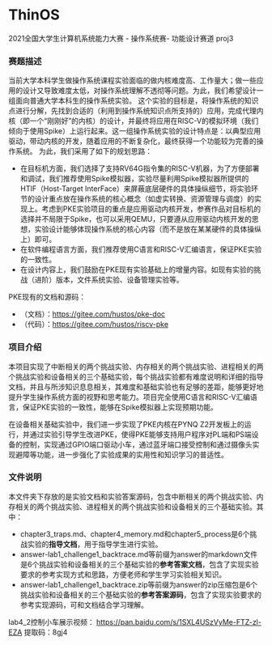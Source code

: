 # ThinOS
2021全国大学生计算机系统能力大赛 - 操作系统赛- 功能设计赛道 proj3

### 赛题描述
当前大学本科学生做操作系统课程实验面临的做内核难度高、工作量大；做一些应用的设计又导致难度太低，对操作系统理解不透彻等问题。为此，我们希望设计一组面向普通大学本科生的操作系统实验。 这个实验的目标是，将操作系统的知识点进行分解，先找到合适的（利用到操作系统知识点所支持的）应用，完成代理内核（即一个“刚刚好”的内核）的设计，并最终将应用在RISC-V的模拟环境（我们倾向于使用Spike）上运行起来。这一组操作系统实验的设计特点是：以典型应用驱动，带动内核的开发，随着应用的不断复杂化，最终获得一个功能较为完善的操作系统。
为此，我们采用了如下的规划思路：

* 在目标机方面，我们选择了支持RV64G指令集的RISC-V机器，为了方便部署和调试，我们推荐使用Spike模拟器，实验尽量利用Spike模拟器所提供的HTIF（Host-Target InterFace）来屏蔽底层硬件的具体操纵细节，将实验环节的设计重点放在操作系统的核心概念（如虚实转换、资源管理与调度）的实现上。考虑到PKE实验项目的重点是应用驱动内核开发，参赛作品对目标机的选择并不局限于Spike，也可以采用QEMU，只要遵从应用驱动内核开发的思想，实验设计能够体现操作系统的核心内容（而不是放在某某硬件的具体操纵上）即可。
* 在软件编程语言方面，我们推荐使用C语言和RISC-V汇编语言，保证PKE实验的一致性。
* 在设计内容上，我们鼓励在PKE现有实验基础上的增量内容。如现有实验的挑战（进阶）版本，文件系统实验、设备管理实验等。

PKE现有的文档和源码：

* （文档）：https://gitee.com/hustos/pke-doc
* （代码）：https://gitee.com/hustos/riscv-pke

### 项目介绍

本项目实现了中断相关的两个挑战实验、内存相关的两个挑战实验、进程相关的两个挑战实验和设备相关的三个基础实验，每个挑战实验都有难度说明和详细的指导文档，并且与所涉知识息息相关，其难度和基础实验也有足够的差距，能够更好地提升学生操作系统方面的视野和思考能力。项目完全使用C语言和RISC-V汇编语言，保证PKE实验的一致性，能够在Spike模拟器上实现预期功能。

在设备相关基础实验中，我们进一步实现了PKE内核在PYNQ Z2开发板上的运行，并通过实验引导学生改进PKE，使得PKE能够支持用户程序对PL端和PS端设备的控制，实现通过GPIO端口驱动小车，通过蓝牙端口接受控制和通过摄像头实现避障等功能，进一步强化了实验成果的实用性和知识学习的普适性。

### 文件说明
本文件夹下存放的是实验文档和实验答案源码，包含中断相关的两个挑战实验、内存相关的两个挑战实验、进程相关的两个挑战实验和设备相关的三个基础实验。其中：

* chapter3_traps.md、chapter4_memory.md和chapter5_process是6个挑战实验的**指导文档**，用于指导学生进行实验。
* answer-lab1_challenge1_backtrace.md等前缀为answer的markdown文件是6个挑战实验和设备相关的三个基础实验的**参考答案文档**，包含了实现实验要求的参考实现方式和思路，方便老师和学生学习实验相关知识。
* answer-lab1_challenge1_backtrace.zip等前缀为answer的zip压缩包是6个挑战实验和设备相关的三个基础实验的**参考答案源码**，包含了实现实验要求的参考实现源码，可和文档结合学习理解。

lab4_2控制小车展示视频：
https://pan.baidu.com/s/1SXL4USzVyMe-FTZ-zl-EZA
提取码：8gj4